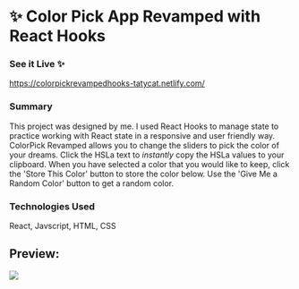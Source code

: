 # :sparkles: **Color Pick App Revamped with React Hooks**

### See it Live :sparkles:
https://colorpickrevampedhooks-tatycat.netlify.com/

### Summary
This project was designed by me. I used React Hooks to manage state to practice working with React state in a responsive and user friendly way.   
ColorPick Revamped allows you to change the sliders to pick the color of your dreams. Click the HSLa text to _instantly_ copy the HSLa values to your clipboard.  When you have selected a color that you would like to keep, click the 'Store This Color' button to store the color below. Use the 'Give Me a Random Color' button to get a random color.

### Technologies Used 
React, 
Javscript, 
HTML, 
CSS

## Preview:
![](/build/static/images/rhookspicker.gif)